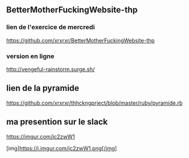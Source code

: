 

##  BetterMotherFuckingWebsite-thp

### lien de l'exercice de mercredi 
https://github.com/xrxrxr/BetterMotherFuckingWebsite-thp





### version en ligne

http://vengeful-rainstorm.surge.sh/



## lien de la pyramide


https://github.com/xrxrxr/thhckngprject/blob/master/ruby/pyramide.rb

## ma presention sur le slack



https://imgur.com/jc2zwW1


[img]https://i.imgur.com/jc2zwW1.png[/img]
